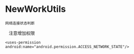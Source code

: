# NewWorkUtils
    网络连接状态判断
    注意增加权限
    
    <uses-permission android:name="android.permission.ACCESS_NETWORK_STATE"/>
